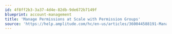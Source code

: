```yaml
---
id: 4f8ff2b3-3a37-4d4e-82db-9de672b7149f
blueprint: account-management
title: 'Manage Permissions at Scale with Permission Groups'
source: 'https://help.amplitude.com/hc/en-us/articles/360044588191-Manage-permissions-at-scale-with-permission-groups'
---
```

